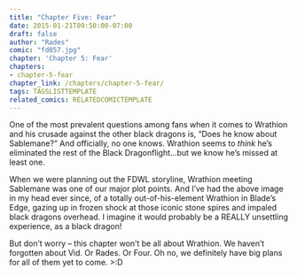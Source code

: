 ```yaml
---
title: "Chapter Five: Fear"
date: 2015-01-21T09:50:00-07:00
draft: false
author: "Rades"
comic: "fd057.jpg"
chapter: 'Chapter 5: Fear'
chapters:
- chapter-5-fear
chapter_link: /chapters/chapter-5-fear/
tags: TAGSLISTTEMPLATE
related_comics: RELATEDCOMICTEMPLATE
---
```


One of the most prevalent questions among fans when it comes to Wrathion and his crusade against the other black dragons is, “Does he know about Sablemane?” And officially, no one knows. Wrathion seems to *think* he’s eliminated the rest of the Black Dragonflight…but we know he’s missed at least one.


When we were planning out the FDWL storyline, Wrathion meeting Sablemane was one of our major plot points. And I’ve had the above image in my head ever since, of a totally out-of-his-element Wrathion in Blade’s Edge, gazing up in frozen shock at those iconic stone spires and impaled black dragons overhead. I imagine it would probably be a REALLY unsettling experience, as a black dragon! 


But don’t worry – this chapter won’t be all about Wrathion. We haven’t forgotten about Vid. Or Rades. Or Four. Oh no, we definitely have big plans for all of them yet to come. &gt;:D

